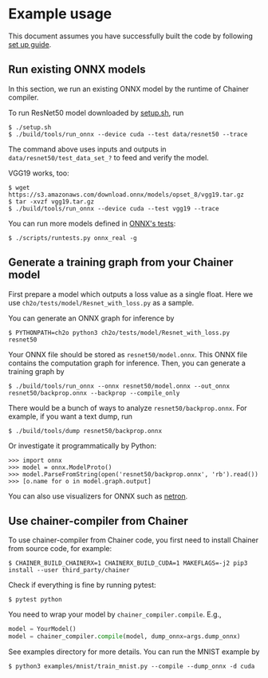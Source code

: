 # Example usage

This document assumes you have successfully built the code by following [set up guide](setup.md).

## Run existing ONNX models

In this section, we run an existing ONNX model by the runtime of Chainer compiler.

To run ResNet50 model downloaded by [setup.sh](/setup.sh), run

```shell-session
$ ./setup.sh
$ ./build/tools/run_onnx --device cuda --test data/resnet50 --trace
```

The command above uses inputs and outputs in `data/resnet50/test_data_set_?` to feed and verify the model.

VGG19 works, too:

```shell-session
$ wget https://s3.amazonaws.com/download.onnx/models/opset_8/vgg19.tar.gz
$ tar -xvzf vgg19.tar.gz
$ ./build/tools/run_onnx --device cuda --test vgg19 --trace
```

You can run more models defined in [ONNX's tests](https://github.com/onnx/onnx/tree/master/onnx/backend/test/data/real):

```shell-session
$ ./scripts/runtests.py onnx_real -g
```

## Generate a training graph from your Chainer model

First prepare a model which outputs a loss value as a single float. Here we use `ch2o/tests/model/Resnet_with_loss.py` as a sample.

You can generate an ONNX graph for inference by

```shell-session
$ PYTHONPATH=ch2o python3 ch2o/tests/model/Resnet_with_loss.py resnet50
```

Your ONNX file should be stored as `resnet50/model.onnx`. This ONNX file contains the computation graph for inference. Then, you can generate a training graph by

```shell-session
$ ./build/tools/run_onnx --onnx resnet50/model.onnx --out_onnx resnet50/backprop.onnx --backprop --compile_only
```

There would be a bunch of ways to analyze `resnet50/backprop.onnx`. For example, if you want a text dump, run

```shell-session
$ ./build/tools/dump resnet50/backprop.onnx
```

Or investigate it programmatically by Python:

```shell-session
>>> import onnx
>>> model = onnx.ModelProto()
>>> model.ParseFromString(open('resnet50/backprop.onnx', 'rb').read())
>>> [o.name for o in model.graph.output]
```

You can also use visualizers for ONNX such as [netron](https://github.com/lutzroeder/netron).

## Use chainer-compiler from Chainer

To use chainer-compiler from Chainer code, you first need to install Chainer from source code, for example:

```shell-session
$ CHAINER_BUILD_CHAINERX=1 CHAINERX_BUILD_CUDA=1 MAKEFLAGS=-j2 pip3 install --user third_party/chainer
```

Check if everything is fine by running pytest:

```shell-session
$ pytest python
```

You need to wrap your model by `chainer_compiler.compile`. E.g.,

```python
model = YourModel()
model = chainer_compiler.compile(model, dump_onnx=args.dump_onnx)
```

See examples directory for more details. You can run the MNIST example by

```shell-session
$ python3 examples/mnist/train_mnist.py --compile --dump_onnx -d cuda
```
